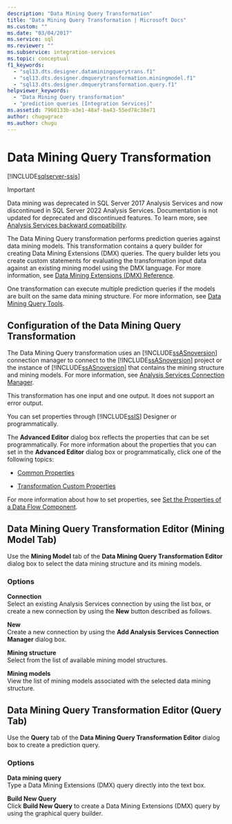 ```yaml
---
description: "Data Mining Query Transformation"
title: "Data Mining Query Transformation | Microsoft Docs"
ms.custom: ""
ms.date: "03/04/2017"
ms.service: sql
ms.reviewer: ""
ms.subservice: integration-services
ms.topic: conceptual
f1_keywords: 
  - "sql13.dts.designer.dataminingquerytrans.f1"
  - "sql13.dts.designer.dmquerytransformation.miningmodel.f1"
  - "sql13.dts.designer.dmquerytransformation.query.f1"
helpviewer_keywords: 
  - "Data Mining Query transformation"
  - "prediction queries [Integration Services]"
ms.assetid: 7960133b-a3e1-48af-ba43-55ed78c38e71
author: chugugrace
ms.author: chugu
---
```

# Data Mining Query Transformation

[!INCLUDE[sqlserver-ssis](../../../includes/applies-to-version/sqlserver-ssis.md)]

> [!IMPORTANT]
> Data mining was deprecated in SQL Server 2017 Analysis Services and now discontinued in SQL Server 2022 Analysis Services. Documentation is not updated for deprecated and discontinued features. To learn more, see [Analysis Services backward compatibility](/analysis-services/analysis-services-backward-compatibility).

  The Data Mining Query transformation performs prediction queries against data mining models. This transformation contains a query builder for creating Data Mining Extensions (DMX) queries. The query builder lets you create custom statements for evaluating the transformation input data against an existing mining model using the DMX language. For more information, see [Data Mining Extensions &#40;DMX&#41; Reference](../../../dmx/data-mining-extensions-dmx-reference.md).  
  
 One transformation can execute multiple prediction queries if the models are built on the same data mining structure. For more information, see [Data Mining Query Tools](/analysis-services/data-mining/data-mining-query-tools).  
  
## Configuration of the Data Mining Query Transformation  
 The Data Mining Query transformation uses an [!INCLUDE[ssASnoversion](../../../includes/ssasnoversion-md.md)] connection manager to connect to the [!INCLUDE[ssASnoversion](../../../includes/ssasnoversion-md.md)] project or the instance of [!INCLUDE[ssASnoversion](../../../includes/ssasnoversion-md.md)] that contains the mining structure and mining models. For more information, see [Analysis Services Connection Manager](../../../integration-services/connection-manager/analysis-services-connection-manager.md).  
  
 This transformation has one input and one output. It does not support an error output.  
  
 You can set properties through [!INCLUDE[ssIS](../../../includes/ssis-md.md)] Designer or programmatically.  
  
 The **Advanced Editor** dialog box reflects the properties that can be set programmatically. For more information about the properties that you can set in the **Advanced Editor** dialog box or programmatically, click one of the following topics:  
  
-   [Common Properties](../set-the-properties-of-a-data-flow-component.md)  
  
-   [Transformation Custom Properties](../../../integration-services/data-flow/transformations/transformation-custom-properties.md)  
  
 For more information about how to set properties, see [Set the Properties of a Data Flow Component](../../../integration-services/data-flow/set-the-properties-of-a-data-flow-component.md).  
  
## Data Mining Query Transformation Editor (Mining Model Tab)
  Use the **Mining Model** tab of the **Data Mining Query Transformation Editor** dialog box to select the data mining structure and its mining models.  
  
### Options  
 **Connection**  
 Select an existing Analysis Services connection by using the list box, or create a new connection by using the **New** button described as follows.  
  
 **New**  
 Create a new connection by using the **Add Analysis Services Connection Manager** dialog box.  
  
 **Mining structure**  
 Select from the list of available mining model structures.  
  
 **Mining models**  
 View the list of mining models associated with the selected data mining structure.  
  
## Data Mining Query Transformation Editor (Query Tab)
  Use the **Query** tab of the **Data Mining Query Transformation Editor** dialog box to create a prediction query.  
  
### Options  
 **Data mining query**  
 Type a Data Mining Extensions (DMX) query directly into the text box.  
  
 **Build New Query**  
 Click **Build New Query** to create a Data Mining Extensions (DMX) query by using the graphical query builder.  
